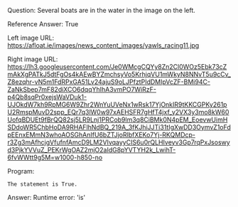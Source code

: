 Question: Several boats are in the water in the image on the left.

Reference Answer: True

Left image URL: https://afloat.ie/images/news_content_images/yawls_racing11.jpg

Right image URL: https://lh3.googleusercontent.com/Je0WMcgCQYy8Zn2Cl0WOz5Ebk73cZmAkXgPATkJ5dtFgOs4kAEwBYZmchsyVo5KrhjqVU1mWkyN8NNvT5u9cCv_Z8ezqhr-vN5m1FdRPxGA51Lv24ajuS9oLJPfztPIdDMIpVcZF-BMi94C-ZaNkSbep7mF82diXCO6dqqYhIhA3vmPO7WiRzF-p4Qb8sqPr0xejsWaVDuk1-UJOkdW7kh9RpMG6W9Zhr2WnYuUVeNx1wRsk17YjOnkIR9tKKCGPKy261pU2RmspMuvD2spp_EQr7q3lW0w97xAEHSFR7gHfT4jxf_y2VX3y3mo8kW60UofqBDUEt9fBrQQ82sj5LR9Lnj1PRCob9lm3q8CiBMk0N4pEM_EoevwUimHSDdoWR5ChbHoDA9RHAFlhNdBQ_219A_3fKJhiJJTi31tIgXwDD3OymvZ1oFdpEEnxEMmN3whoAOSGhAnIfU6bZTJjoRlbfXEKo7Yj-RKQMDcp-r3Zg3mAfhcjgVfufnfAmcD9LM2VIvqayyCIS6u0rQLHIveyv3Gp7rqPxJsoswyd3PjkYVVuZ_PEKrWgOAZ2mjO2aIdG8pYVTYH2k_LwihT-6fvWWtt9g5M=w1000-h850-no

Program:

```
The statement is True.
```
Answer: Runtime error: 'is'

